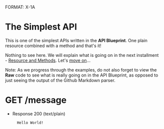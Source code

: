 FORMAT: X-1A

# The Simplest API
This is one of the simplest APIs written in the **API Blueprint**. 
One plain resource combined with a method and that's it! 

Nothing to see here. We will explain what is going on in the next installment - [Resource and Methods](https://github.com/apiaryio/api-blueprint/blob/master/examples/2.%20Resource%20and%20Methods.md). Let's [move on](https://github.com/apiaryio/api-blueprint/blob/master/examples/2.%20Resource%20and%20Methods.md)...

Note: As we progress through the examples, do not also forget to view the **Raw** code to see what is really going on in the API Blueprint, as opposed to just seeing the output of the Github Markdown parser.

# GET /message
+ Response 200 (text/plain)
    
        Hello World!
